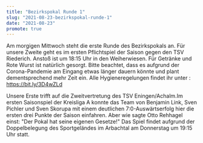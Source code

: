 ```yaml
---
title: "Bezirkspokal Runde 1"
slug: "2021-08-23-bezirkspokal-runde-1"
date: "2021-08-23"
promote: true
---
```

Am morgigen Mittwoch steht die erste Runde des Bezirkspokals an. Für unsere Zweite geht es im ersten Pflichtspiel der Saison gegen den TSV Riederich. Anstoß ist um 18:15 Uhr in den Weiherwiesen. Für Getränke und Rote Wurst ist natürlich gesorgt. Bitte beachtet, dass es aufgrund der Corona-Pandemie am Eingang etwas länger dauern könnte und plant dementsprechend mehr Zeit ein. Alle Hygieneregelungen findet ihr unter :  https://bit.ly/3D4wZLd


Unsere Erste trifft auf die Zweitvertretung des TSV Eningen/Achalm.Im ersten Saisonspiel der Kreisliga A konnte das Team von Benjamin Link, Sven Pichler und Sven Skorupa mit einem deutlichen 7:0-Auswärtserfolg hier die ersten drei Punkte der Saison einfahren. Aber wie sagte Otto Rehhagel einst: "Der Pokal hat seine eigenen Gesetze!" Das Spiel findet aufgrund der Doppelbelegung des Sportgeländes im Arbachtal am Donnerstag um 19:15 Uhr statt.

